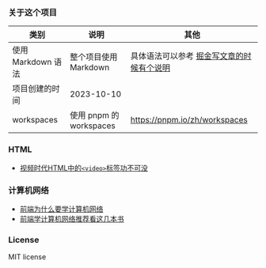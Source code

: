 ### 关于这个项目

| 类别               | 说明                    | 其他                                                                                               |
| ------------------ | ----------------------- | -------------------------------------------------------------------------------------------------- |
| 使用 Markdown 语法 | 整个项目使用 Markdown   | 具体语法可以参考 [掘金写文章的时候有个说明](https://juejin.cn/book/6844733795329900551/section/6844733795376037895#heading-17) |
| 项目创建的时间     | 2023-10-10              |                                                                                                    |
| workspaces         | 使用 pnpm 的 workspaces | https://pnpm.io/zh/workspaces                                                                      |

### HTML
- [视频时代HTML中的`<video>`标签功不可没](https://github.com/yayxs/blog/issues/3)
### 计算机网络

- [前端为什么要学计算机网络](https://github.com/yayxs/blog/issues/1)
- [前端学计算机网络推荐看这几本书](https://github.com/yayxs/blog/issues/2)

### License

MIT license

